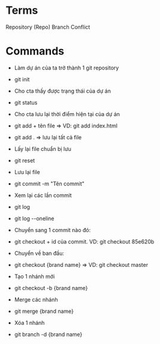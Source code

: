 # Terms

Repository (Repo)
Branch
Conflict

# Commands

- Làm dự án của ta trở thành 1 git repository
- git init

- Cho cta thấy được trạng thái của dự án
- git status

- Cho cta lưu lại thời điểm hiện tại của dự án
- git add + tên file => VD: git add index.html
- git add . => lưu lại tất cả file

- Lấy lại file chuẩn bị lưu
- git reset

- Lưu lại file
- git commit -m "Tên commit"

- Xem lại các lần commit
- git log
- git log --oneline

- Chuyển sang 1 commit nào đó:
- git checkout + id của commit. VD: git checkout 85e620b

- Chuyển về ban đầu:
- git checkout {brand name} => VD: git checkout master

- Tạo 1 nhánh mới
- git checkout -b {brand name}

- Merge các nhánh
- git merge {brand name}

- Xóa 1 nhánh
- git branch -d {brand name}
